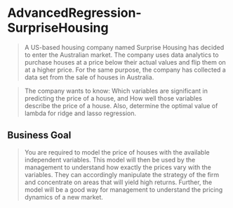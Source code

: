 # AdvancedRegression-SurpriseHousing
> A US-based housing company named Surprise Housing has decided to enter the Australian market. The company uses data analytics to purchase houses at a price below their actual values and flip them on at a higher price. For the same purpose, the company has collected a data set from the sale of houses in Australia. 


> The company wants to know:
Which variables are significant in predicting the price of a house, and How well those variables describe the price of a house. Also, determine the optimal value of lambda for ridge and lasso regression.


## Business Goal 

 

> You are required to model the price of houses with the available independent variables. This model will then be used by the management to understand how exactly the prices vary with the variables. They can accordingly manipulate the strategy of the firm and concentrate on areas that will yield high returns. Further, the model will be a good way for management to understand the pricing dynamics of a new market.